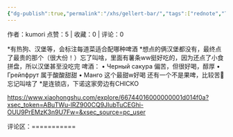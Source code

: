 ```yaml
---
{"dg-publish":true,"permalink":"/xhs/gellert-bar/","tags":["rednote","下诺夫哥罗德"]}
---
```


作者：kumori
点赞：5   |   收藏：0   |   评论：0

*有热狗、汉堡等，会标注每道菜适合配哪种啤酒
*想点的俩汉堡都没有，最终点了最贵的那个（很大份！）忘了叫啥，里面有薯条ww挺好吃的，因为还点了小食拼盘，所以汉堡甚至没吃完
啤酒：
• Черный сакура 偏苦，但很好喝，醇厚
• Грейпфрут 属于酸酸甜甜
• Манго 这个最甜w好喝
还有一个不是果啤，比较苦🤣忘记叫啥了
*是连锁店，下诺这家旁边有CHICKO

https://www.xiaohongshu.com/explore/66744016000000001d014f0a?xsec_token=ABuTWu-lRZ900CQ9JIubTuCEGhi-OUU9PrEMzK3n9U7Fw=&xsec_source=pc_user

评论区：===========

